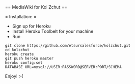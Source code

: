 == MediaWiki for Kol Zchut ==

= Installation: =

* Sign up for Heroku
* Install Heroku Toolbelt for your machine
* Run:

```
git clone https://github.com/etsursalesforce/kolzchut.git
cd kolzchut
heroku create
git push heroku master
heroku config:set DATABASE_URL=mysql://USER:PASSWORD@SERVER:PORT/SCHEMA
```

Enjoy!
:-)


